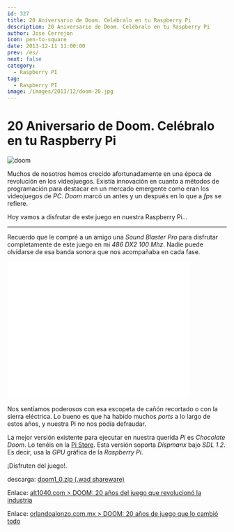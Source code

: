 ```yaml
---
id: 327
title: 20 Aniversario de Doom. Celébralo en tu Raspberry Pi
description: 20 Aniversario de Doom. Celébralo en tu Raspberry Pi
author: Jose Cerrejon
icon: pen-to-square
date: 2013-12-11 11:00:00
prev: /es/
next: false
category:
  - Raspberry PI
tag:
  - Raspberry PI
image: /images/2013/12/doom-20.jpg
---
```


# 20 Aniversario de Doom. Celébralo en tu Raspberry Pi

![doom](/images/2013/12/doom-20.jpg)

Muchos de nosotros hemos crecido afortunadamente en una época de revolución en los videojuegos. Existía innovación en cuanto a métodos de programación para destacar en un mercado emergente como eran los videojuegos de *PC*. *Doom* marcó un antes y un después en lo que a *fps* se refiere.

Hoy vamos a disfrutar de este juego en nuestra Raspberry Pi…

- - -
Recuerdo que le compré a un amigo una *Sound Blaster Pro* para disfrutar completamente de este juego en mi *486 DX2 100 Mhz*. Nadie puede olvidarse de esa banda sonora que nos acompañaba en cada fase. 

<iframe width="420" height="315" src="//www.youtube.com/embed/BEECC3xoCVU" frameborder="0" allowfullscreen></iframe>

Nos sentíamos poderosos con esa escopeta de cañón recortado o con la sierra eléctrica. Lo bueno es que ha habido muchos *ports* a lo largo de estos años, y nuestra Pi no nos podía defraudar.

La mejor versión existente para ejecutar en nuestra querida *Pi* es *Chocolate Doom*. Lo tenéis en la [Pi Store](http://store.raspberrypi.com/projects/chocodoom). Esta versión soporta *Dispmanx* bajo *SDL 1.2*. Es decir, usa la *GPU* gráfica de la *Raspberry Pi*.

¡Disfruten del juego!.

descarga: [doom1_0.zip (.wad shareware)](http://www.doomworld.com/idgames/?id=6)

Enlace: [alt1040.com > DOOM: 20 años del juego que revolucionó la industria](http://alt1040.com/2013/12/doom-20-aniversario)

Enlace: [orlandoalonzo.com.mx > DOOM: 20 años de juego que lo cambió todo](http://www.orlandoalonzo.com.mx/tecnologia/doom-20-anos-de-juego-que-lo-cambio-todo/)
